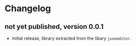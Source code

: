 # Changelog

## not yet published, version 0.0.1

- Initial release, library extracted from the libary `jsoneditor`.
